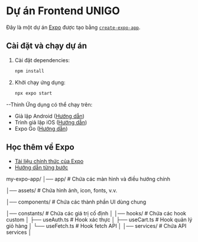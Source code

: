 # Dự án Frontend UNIGO

Đây là một dự án [Expo](https://expo.dev) được tạo bằng [`create-expo-app`](https://www.npmjs.com/package/create-expo-app).

## Cài đặt và chạy dự án

1. Cài đặt dependencies:
   ```bash
   npm install
   ```

2. Khởi chạy ứng dụng:
   ```bash
   npx expo start
   ```

--Thinh
Ứng dụng có thể chạy trên:
- Giả lập Android ([Hướng dẫn](https://docs.expo.dev/workflow/android-studio-emulator/))
- Trình giả lập iOS ([Hướng dẫn](https://docs.expo.dev/workflow/ios-simulator/))
- Expo Go ([Hướng dẫn](https://expo.dev/go))

## Học thêm về Expo

- [Tài liệu chính thức của Expo](https://docs.expo.dev/)
- [Hướng dẫn từng bước](https://docs.expo.dev/tutorial/introduction/)



my-expo-app/
│── app/                     # Chứa các màn hình và điều hướng chính

│── assets/                  # Chứa hình ảnh, icon, fonts, v.v.

│── components/              # Chứa các thành phần UI dùng chung

│── constants/               # Chứa các giá trị cố định
│
│── hooks/                   # Chứa các hook custom
│   ├── useAuth.ts           # Hook xác thực
│   ├── useCart.ts           # Hook quản lý giỏ hàng
│   └── useFetch.ts          # Hook fetch API
│
│── services/                # Chứa API services
│
